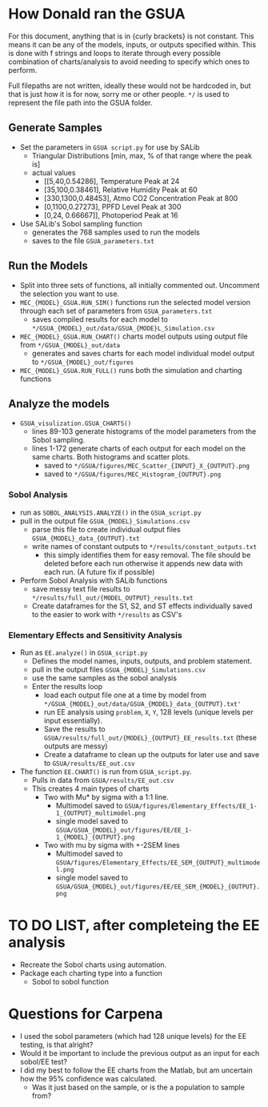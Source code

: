 # How Donald ran the GSUA

For this document, anything that is in {curly brackets} is not constant. This means it can be any of the models, inputs, or outputs specified within. This is done with f strings and loops to iterate through every possible combination of charts/analysis to avoid needing to specify which ones to perform. 

Full filepaths are not written, ideally these would not be hardcoded in, but that is just how it is for now, sorry me or other people. `*/` is used to represent the file path into the GSUA folder.

## Generate Samples

* Set the parameters in `GSUA script.py` for use by SALib
  * Triangular Distributions [min, max, % of that range where the peak is]
  * actual values
    * [[5,40,0.54286],      Temperature Peak at 24 
    *  [35,100,0.38461],    Relative Humidity Peak at 60
    *  [330,1300,0.48453],  Atmo CO2 Concentration Peak at 800
    *  [0,1100,0.27273],    PPFD Level Peak at 300
    *  [0,24, 0.66667]],    Photoperiod Peak at 16
* Use SALib's Sobol sampling function
  * generates the 768 samples used to run the models
  * saves to the file `GSUA_parameters.txt`

## Run the Models
* Split into three sets of functions, all initially commented out. Uncomment the selection you want to use.
* `MEC_{MODEL}_GSUA.RUN_SIM()` functions run the selected model version through each set of parameters from `GSUA_parameters.txt`
  * saves compiled results for each model to `*/GSUA_{MODEL}_out/data/GSUA_{MODE}L_Simulation.csv`
* `MEC_{MODEL}_GSUA.RUN_CHART()` charts model outputs using output file from `*/GSUA_{MODEL}_out/data`
  * generates and saves charts for each model individual model output to `*/GSUA_{MODEL}_out/figures`
* `MEC_{MODEL}_GSUA.RUN_FULL()` runs both the simulation and charting functions

## Analyze the models
* `GSUA_visulization.GSUA_CHARTS()`
  * lines 89-103 generate histograms of the model parameters from the Sobol sampling. 
  * lines 1-172 generate charts of each output for each model on the same charts. Both histograms and scatter plots.
    * saved to `*/GSUA/figures/MEC_Scatter_{INPUT}_X_{OUTPUT}.png`
    * saved to `*/GSUA/figures/MEC_Histogram_{OUTPUT}.png`


### Sobol Analysis
* run as `SOBOL_ANALYSIS.ANALYZE()` in the `GSUA_script.py`
* pull in the output file `GSUA_{MODEL}_Simulations.csv`
  * parse this file to create individual output files `GSUA_{MODEL}_data_{OUTPUT}.txt`
  * write names of constant outputs to `*/results/constant_outputs.txt`
    * this simply identifies them for easy removal. The file should be deleted before each run otherwise it appends new data with each run. (A future fix if possible)
* Perform Sobol Analysis with SALib functions
  * save messy text file results to `*/results/full_out/{MODEL_OUTPUT}_results.txt`
  * Create dataframes for the S1, S2, and ST effects individually saved to the easier to work with `*/results` as CSV's

  
### Elementary Effects and Sensitivity Analysis 
* Run as `EE.analyze()` in `GSUA_script.py`
  * Defines the model names, inputs, outputs, and problem statement.
  * pull in the output files `GSUA_{MODEL}_Simulations.csv`
  * use the same samples as the sobol analysis
  * Enter the results loop
    * load each output file one at a time by model from `*/GSUA_{MODEL}_out/data/GSUA_{MODEL}_data_{OUTPUT}.txt'`
    * run EE analysis using `problem`, `X`, `Y`, 128 levels (unique levels per input essentially).
    * Save the results to `GSUA/results/full_out/{MODEL}_{OUTPUT}_EE_results.txt` (these outputs are messy)
    * Create a dataframe to clean up the outputs for later use and save to `GSUA/results/EE_out.csv`
* The function `EE.CHART()` is run from `GSUA_script.py`. 
  * Pulls in data from `GSUA/results/EE_out.csv`
  * This creates 4 main types of charts
    * Two with Mu* by sigma with a 1:1 line.
      * Multimodel saved to `GSUA/figures/Elementary_Effects/EE_1-1_{OUTPUT}_multimodel.png`
      * single model saved to `GSUA/GSUA_{MODEL}_out/figures/EE/EE_1-1_{MODEL}_{OUTPUT}.png`
    * Two with mu by sigma with +-2SEM lines
      * Multimodel saved to `GSUA/figures/Elementary_Effects/EE_SEM_{OUTPUT}_multimodel.png`
      * single model saved to `GSUA/GSUA_{MODEL}_out/figures/EE/EE_SEM_{MODEL}_{OUTPUT}.png`



# TO DO LIST, after completeing the EE analysis
* Recreate the Sobol charts using automation. 
* Package each charting type into a function
  * Sobol to sobol function
  
# Questions for Carpena
* I used the sobol parameters (which had 128 unique levels) for the EE testing, is that alright?
* Would it be important to include the previous output as an input for each sobol/EE test?
* I did my best to follow the EE charts from the Matlab, but am uncertain how the 95% confidence was calculated.
  * Was it just based on the sample, or is the a population to sample from?
